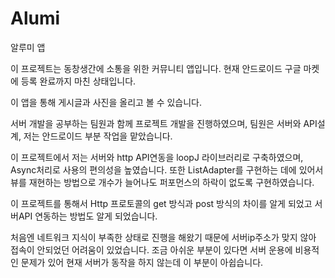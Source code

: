 # Alumi
알루미 앱

 이 프로젝트는 동창생간에 소통을 위한 커뮤니티 앱입니다.
 현재 안드로이드 구글 마켓에 등록 완료까지 마친 상태입니다.
 
 이 앱을 통해 게시글과 사진을 올리고 볼 수 있습니다.

 서버 개발을 공부하는 팀원과 함께 프로젝트 개발을 진행하였으며, 팀원은 서버와 API설계, 저는 안드로이드 부분 작업을 맡았습니다.
 
 이 프로젝트에서 저는 서버와 http API연동을 loopJ 라이브러리로 구축하였으며,  Async처리로 사용의 편의성을 높였습니다. 
 또한 ListAdapter를 구현하는 데에 있어서 뷰를 재현하는 방법으로 개수가 늘어나도 퍼포먼스의 하락이 없도록 구현하였습니다.
 
 이 프로젝트를 통해서 Http 프로토콜의 get 방식과 post 방식의 차이를 알게 되었고 서버API 연동하는 방법도 알게 되었습니다.

 처음엔 네트워크 지식이 부족한 상태로 진행을 해왔기 때문에 서버ip주소가 맞지 않아 접속이 안되었던 어려움이 있었습니다.
 조금 아쉬운 부분이 있다면 서버 운용에 비용적인 문제가 있어 현재 서버가 동작을 하지 않는데 이 부분이 아쉽습니다. 
